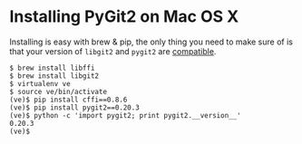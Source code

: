 Installing PyGit2 on Mac OS X
=============================

Installing is easy with brew & pip, the only thing you need to make sure
of is that your version of `libgit2` and `pygit2` are
[compatible](http://www.pygit2.org/install.html#requirements).

    $ brew install libffi
    $ brew install libgit2
    $ virtualenv ve
    $ source ve/bin/activate
    (ve)$ pip install cffi==0.8.6
    (ve)$ pip install pygit2==0.20.3
    (ve)$ python -c 'import pygit2; print pygit2.__version__'
    0.20.3
    (ve)$
